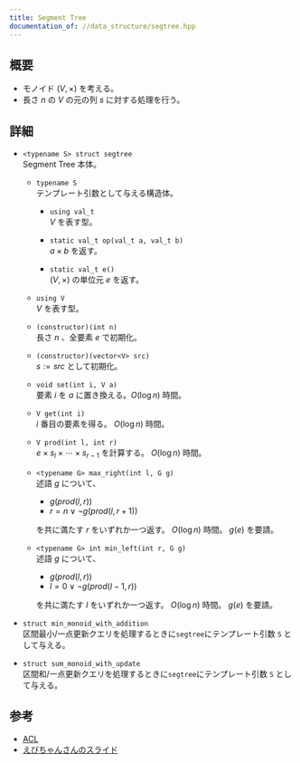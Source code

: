 ```yaml
---
title: Segment Tree
documentation_of: //data_structure/segtree.hpp
---
```


## 概要
- モノイド $(V, \times)$ を考える。
- 長さ $n$ の $V$ の元の列 $s$ に対する処理を行う。

## 詳細

- `<typename S> struct segtree`  
    Segment Tree 本体。

    - `typename S`  
        テンプレート引数として与える構造体。

        - `using val_t`  
            $V$ を表す型。

        - `static val_t op(val_t a, val_t b)`  
            $a \times b$ を返す。
        
        - `static val_t e()`  
            $(V, \times)$ の単位元 $e$ を返す。

    - `using V`  
        $V$ を表す型。

    - `(constructor)(int n)`  
        長さ $n$ 、全要素 $e$ で初期化。

    - `(constructor)(vector<V> src)`  
        $s := src$ として初期化。

    - `void set(int i, V a)`  
        要素 $i$ を $a$ に置き換える。$O(\log n)$ 時間。

    - `V get(int i)`  
        $i$ 番目の要素を得る。 $O(\log n)$ 時間。
    
    - `V prod(int l, int r)`  
        $e \times s_l \times \cdots \times s_{r-1}$ を計算する。 $O(\log n)$ 時間。

    - `<typename G> max_right(int l, G g)`  
        述語 $g$ について、
        - $g(prod(l, r))$
        - $r = n \lor \lnot g(prod(l, r + 1))$

        を共に満たす $r$ をいずれか一つ返す。 $O(\log n)$ 時間。 $g(e)$ を要請。


    - `<typename G> int min_left(int r, G g)`  
        述語 $g$ について、
        - $g(prod(l, r))$
        - $l = 0 \lor \lnot g(prod(l - 1, r))$

        を共に満たす $l$ をいずれか一つ返す。 $O(\log n)$ 時間。 $g(e)$ を要請。

- `struct min_monoid_with_addition`  
    区間最小/一点更新クエリを処理するときに`segtree`にテンプレート引数 `S` として与える。

- `struct sum_monoid_with_update`  
    区間和/一点更新クエリを処理するときに`segtree`にテンプレート引数 `S` として与える。

## 参考
- [ACL](https://atcoder.github.io/ac-library/production/document_ja/segtree.html)
- [えびちゃんさんのスライド](https://hcpc-hokudai.github.io/archive/structure_segtree_001.pdf)